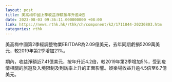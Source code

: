 ```yaml
---
layout: post
title: 美高梅中國上季收益淨額按年升逾4倍
date: 2023-08-03 09:36:11.000000000 +08:00
link: https://news.rthk.hk/rthk/ch/component/k2/1711844-20230803.htm
categories: rthk
---
```


美高梅中國第2季經調整物業EBITDAR為2.09億美元，去年同期虧損5209萬美元，較2019年第2季增加21%。

期內，收益淨額近7.41億美元，按年升近4.2倍，較2019年第2季增加5%，受到疫情相關的旅遊及入境限制及到訪率上升的正面影響。娛樂場收益升逾4.5倍至6.7億美元。
